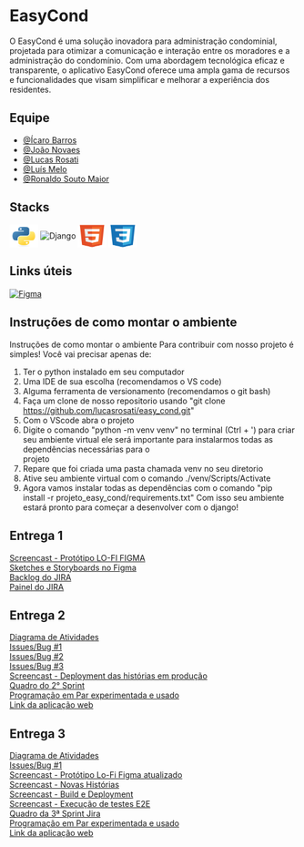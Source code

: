 # EasyCond

O EasyCond é uma solução inovadora para administração condominial, projetada para otimizar a comunicação e interação entre os moradores e a administração do condomínio. Com uma abordagem tecnológica eficaz e transparente, o aplicativo EasyCond oferece uma ampla gama de recursos e funcionalidades que visam simplificar e melhorar a experiência dos residentes.



## Equipe

- [@Ícaro Barros](https://www.github.com/icarobarros)
- [@João Novaes](https://www.github.com/joaonovaes1)
- [@Lucas Rosati](https://www.github.com/lucasrosati)
- [@Luís Melo](https://www.github.com/luisvmelo)
- [@Ronaldo Souto Maior](https://www.github.com/ronaldotsm)

## Stacks
<div style="display: inline_block">
  <img align="center" alt="Python" height="40" width="50" src="https://raw.githubusercontent.com/devicons/devicon/master/icons/python/python-original.svg">
  <img align="center" alt="Django" height="40" width="50" src="https://icongr.am/devicon/django-original.svg?size=128&color=currentColor">
  <img align="center" alt="HTML" height="40" width="50" src="https://raw.githubusercontent.com/devicons/devicon/master/icons/html5/html5-original.svg">
  <img align="center" alt="CSS" height="40" width="50" src="https://raw.githubusercontent.com/devicons/devicon/master/icons/css3/css3-original.svg">
</div>

## Links úteis
<div style="display: inline_block">
    <a href="https://www.figma.com/file/R3eIX0yBsXWK7TxCEHlv7U/EasyCond?type=design&node-id=0-1&mode=design&t=EIai6aR4J6FDKP8B-0" target="_blank">
        <img align="center" alt="Figma" height="40" width="50" src="https://img.shields.io/badge/Figma-F24E1E?style=for-the-badge&logo=figma&logoColor=white">
    </a>
</div>


## Instruções de como montar o ambiente

Instruções de como montar o ambiente
Para contribuir com nosso projeto é simples! Você vai precisar apenas de:
1) Ter o python instalado em seu computador
2) Uma IDE de sua escolha (recomendamos o VS code)
3) Alguma ferramenta de versionamento (recomendamos o git bash)
4) Faça um clone de nosso repositorio usando "git clone https://github.com/lucasrosati/easy_cond.git"
5) Com o VScode abra o projeto
6) Digite o comando "python -m venv venv" no terminal (Ctrl + ') para criar seu ambiente virtual ele será importante para instalarmos todas as dependências necessárias para o     
   projeto
7) Repare que foi criada uma pasta chamada venv no seu diretorio
8) Ative seu ambiente virtual com o comando ./venv/Scripts/Activate
9) Agora vamos instalar todas as dependências com o comando "pip install -r projeto_easy_cond/requirements.txt"
   Com isso seu ambiente estará pronto para começar a desenvolver com o django!

## Entrega 1


<a href="https://drive.google.com/file/d/1wguMgEA1N7J6cWv_RcZV7zZKOQn8WWU2/view?usp=sharing">Screencast - Protótipo LO-FI FIGMA</a><br>
<a href="https://www.figma.com/file/R3eIX0yBsXWK7TxCEHlv7U/EasyCond?type=design&node-id=0-1&mode=design&t=EIai6aR4J6FDKP8B-0">Sketches e Storyboards no Figma</a><br>
<a href="https://drive.google.com/file/d/1NkPBY2j3FBnMNQhGgazxkgastrR4ckvt/view?usp=drive_link">Backlog do JIRA</a><br>
<a href="https://drive.google.com/file/d/1FyJ0-h7T2a_wGQ3jERzyucvoam-P2tkC/view?usp=drive_link">Painel do JIRA</a>

## Entrega 2


<a href="https://drive.google.com/drive/folders/1YW50v_ZE_zf8y9YxYuIHKkrgh4AtJnsr?usp=drive_link">Diagrama de Atividades</a><br>
<a href="https://drive.google.com/file/d/15ckxXiV7-u5cxcctDIp5-lEvFXuInrWI/view?usp=drive_link">Issues/Bug #1</a><br>
<a href="https://drive.google.com/file/d/1SE_3s2HddqdwVc5nxDV9pzRhwT9L2YWO/view?usp=drive_link">Issues/Bug #2</a><br>
<a href="https://drive.google.com/file/d/1mfGvW6mcz9c15D8U9Luypswn9Rz7LRHI/view?usp=drive_link">Issues/Bug #3</a><br>
<a href="https://www.loom.com/share/f45acc0caac345828214401db4835232?sid=74d9ecae-059f-4057-8e36-d967400fa3ad">Screencast - Deployment das histórias em produção</a><br>
<a href="https://docs.google.com/document/d/1JDJtZnzNyHPZaZP09Ilkur22IItlhAwxTr6Z3hMQxmk/edit?usp=sharing">Quadro do 2° Sprint</a><br>
<a href="https://docs.google.com/document/d/1XzwrVShiVB3Kfcz932qQTVFRNU7MG2H4IT5FI1T2JB8/edit?usp=sharing">Programação em Par experimentada e usado</a><br>
[Link da aplicação web](https://appeasycond.azurewebsites.net)


## Entrega 3

<a href="https://drive.google.com/drive/folders/1f92t-qF7ZGuNyL3-h5Eicc11mh1M3Oq8?usp=drive_link">Diagrama de Atividades</a><br>
<a href="https://drive.google.com/file/d/1dpDG1Gro-cm6tzkfeaMmX98AvemJQxgF/view?usp=sharing">Issues/Bug #1</a><br>
<a href="">Screencast - Protótipo Lo-Fi Figma atualizado</a><br>
<a href="">Screencast - Novas Histórias</a><br>
<a href="">Screencast - Build e Deployment</a><br>
<a href="">Screencast - Execução de testes E2E</a><br>
<a href="">Quadro da 3ª Sprint Jira</a><br>
<a href="https://docs.google.com/document/d/1XzwrVShiVB3Kfcz932qQTVFRNU7MG2H4IT5FI1T2JB8/edit?usp=sharing">Programação em Par experimentada e usado</a><br>
[Link da aplicação web](https://appeasycond.azurewebsites.net)







